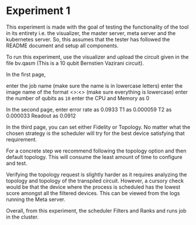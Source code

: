 # Experiment 1

This experiment is made with the goal of testing the functionality of the tool in its entirety i.e. the visualizer, the master server, meta server and the kubernetes server. So, this assumes that the tester has followed the README document and setup all components.

To run this experiment, use the visualizer and upload the circuit given in the file bv.qasm (This is a 10 qubit Bernstien Vazirani circuit).

In the first page,

enter the job name (make sure the name is in lowercase letters)
enter the image name of the format <>:<> (make sure everything is lowercase)
enter the number of qubits as `10`
enter the CPU and Memory as 0

In the second page,
enter error rate as 0.0933
T1 as 0.000059
T2 as 0.000033
Readout as 0.0912

In the third page, you can set either Fidelity or Topology. No matter what the chosen strategy is the scheduler will try for the best device satisfying that requirement.

For a concrete step we recommend following the topology option and then default topology. This will consume the least amount of time to configure and test.

Verifying the topology request is slightly harder as it requires analyzing the topology and topology of the transpiled circuit. However, a cursory check would be that the device where the process is scheduled has the lowest score amongst all the filtered devices. This can be viewed from the logs running the Meta server.

Overall, from this experiment, the scheduler Filters and Ranks and runs job in the cluster.
